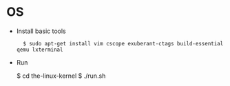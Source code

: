 # OS

* Install basic tools

       	$ sudo apt-get install vim cscope exuberant-ctags build-essential qemu lxterminal
* Run

	$ cd the-linux-kernel
	$ ./run.sh

